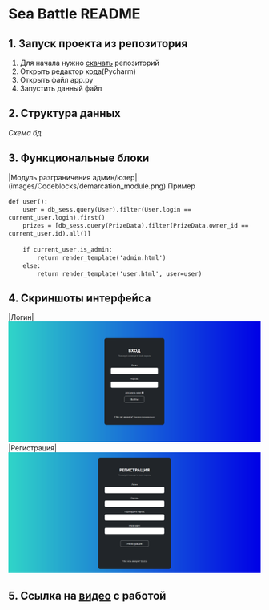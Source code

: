 # Sea Battle README
## 1. Запуск проекта из репозитория
1) Для начала нужно [скачать](https://github.com/QvkkpotentialExplorer/Sea_battle-) репозиторий
2) Открыть редактор кода(Pycharm)
3) Открыть  файл app.py
4) Запустить данный файл
## 2. Структура данных
*Схема бд*
## 3. Функциональные блоки
|Модуль разграничения админ/юзер|(images/Codeblocks/demarcation_module.png)
Пример
```
def user():
    user = db_sess.query(User).filter(User.login == current_user.login).first()
    prizes = [db_sess.query(PrizeData).filter(PrizeData.owner_id == current_user.id).all()]

    if current_user.is_admin:
        return render_template('admin.html')
    else:
        return render_template('user.html', user=user)
```
## 4. Скриншоты интерфейса
|Логин|
![Login interface](images/Screenshots/Login.png)
|Регистрация|
![Registration](images/Screenshots/Registration.png)
## 5. Ссылка на [видео](https://www.youtube.com/) с работой
